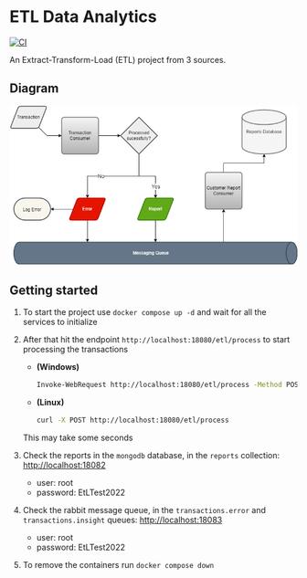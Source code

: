 # ETL Data Analytics

[![CI][ci_badge]][ci]

[ci]: https://github.com/Neo-Ciber94/ETL-Data-Analytics/actions/workflows/ci.yml
[ci_badge]: https://github.com/Neo-Ciber94/ETL-Data-Analytics/actions/workflows/ci.yml/badge.svg

An Extract-Transform-Load (ETL) project from 3 sources.

## Diagram

![Flow graph](./assets/process_transactions_graph.png)

## Getting started

1. To start the project use `docker compose up -d` and wait for all the services to initialize
2. After that hit the endpoint `http://localhost:18080/etl/process` to start processing the transactions

   - **(Windows)**

     ```bash
     Invoke-WebRequest http://localhost:18080/etl/process -Method POST -UseBasicParsing
     ```

   - **(Linux)**

     ```bash
     curl -X POST http://localhost:18080/etl/process
     ```

   This may take some seconds

3. Check the reports in the `mongodb` database, in the `reports` collection: <http://localhost:18082>
   - user: root
   - password: EtLTest2022
4. Check the rabbit message queue, in the `transactions.error` and `transactions.insight` queues: <http://localhost:18083>
   - user: root
   - password: EtLTest2022
5. To remove the containers run `docker compose down`
